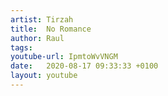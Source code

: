 ```yaml
---
artist: Tirzah
title:  No Romance
author: Raul
tags: 
youtube-url: IpmtoWvVNGM
date:   2020-08-17 09:33:33 +0100
layout: youtube
---
```

